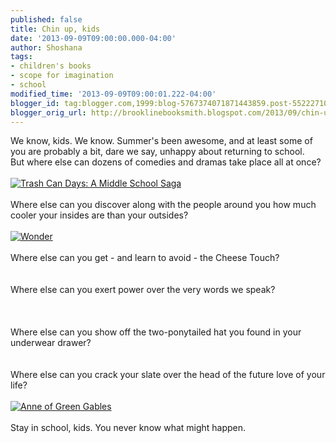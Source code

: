 ```yaml
---
published: false
title: Chin up, kids
date: '2013-09-09T09:00:00.000-04:00'
author: Shoshana
tags:
- children's books
- scope for imagination
- school
modified_time: '2013-09-09T09:00:01.222-04:00'
blogger_id: tag:blogger.com,1999:blog-5767374071871443859.post-552227101713527362
blogger_orig_url: http://brooklinebooksmith.blogspot.com/2013/09/chin-up-kids.html
---
```


<div class="abaproduct-image">We know, kids. We know. Summer's been awesome, and at least some of you are probably a bit, dare we say, unhappy about returning to school.</div><div class="abaproduct-image"><div class="abaproduct-image"></div><div class="abaproduct-image">But where else&nbsp;can dozens of comedies&nbsp;and dramas take place all at once?</div></div><div class="abaproduct-image"><div class="abaproduct-image"><br /><a href="http://www.brooklinebooksmith-shop.com/book/v/9781423166320"><img src="http://images.booksense.com/images/books/320/166/FC9781423166320.JPG" title="Trash Can Days: A Middle School Saga" /></a>&nbsp;</div><div class="abaproduct-image">&nbsp;&nbsp;</div><div class="abaproduct-image">Where else can you discover along with the people around you how much cooler your insides are than your outsides?</div></div><div class="abaproduct-image"><br /><a href="http://www.brooklinebooksmith-shop.com/book/v/9780375869020"><img src="http://images.booksense.com/images/books/020/869/FC9780375869020.JPG" title="Wonder" /></a><br /><br />Where else can you get - and learn to avoid - the Cheese Touch?<br /><br /><a class="thickbox initThickbox-processed" href="http://images.indiebound.com/136/993/9780810993136.jpg" rel="field_image_cache_0" title="Diary of a Wimpy Kid"><img src="http://images.booksense.com/images/books/136/993/FC9780810993136.JPG" title="" /></a><br /><br />Where else can you exert power over the very words we speak?<br /><br /><a class="thickbox initThickbox-processed" href="http://images.indiebound.com/769/818/9780689818769.jpg" rel="field_image_cache_0" title="Frindle"><img src="http://images.booksense.com/images/books/769/818/FC9780689818769.JPG" title="" /></a>&nbsp;<br /><br />Where else can you show off the two-ponytailed hat you found in your underwear drawer?<br /><br /><a class="thickbox initThickbox-processed" href="http://images.indiebound.com/590/875/9780547875590.jpg" rel="field_image_cache_0" title="Gooney Bird Is So Absurd"><img src="http://images.booksense.com/images/books/590/875/FC9780547875590.JPG" title="" /></a><br /><br />Where else can you crack your slate over the head of the future love of your life?<br /><br /><a href="http://www.brooklinebooksmith-shop.com/book/v/9780141321592"><img src="http://images.booksense.com/images/books/592/321/FC9780141321592.JPG" title="Anne of Green Gables" /></a><br /><br />Stay in school, kids. You never know what might happen.<br /><br /><div class="separator" style="clear: both; text-align: center;"><br /></div><br /></div><div class="abaproduct-image"><div class="abaproduct-image"></div><div class="abaproduct-image"><div class="abaproduct-image"></div></div></div>